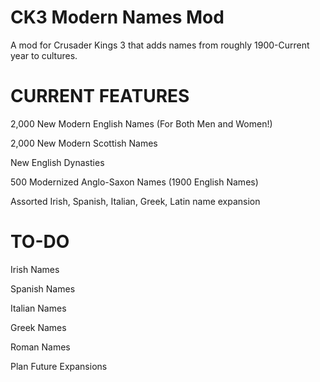 # CK3 Modern Names Mod
A mod for Crusader Kings 3 that adds names from roughly 1900-Current year to cultures.

# CURRENT FEATURES

2,000 New Modern English Names (For Both Men and Women!)

2,000 New Modern Scottish Names

New English Dynasties

500 Modernized Anglo-Saxon Names (1900 English Names)

Assorted Irish, Spanish, Italian, Greek, Latin name expansion

# TO-DO

Irish Names

Spanish Names

Italian Names

Greek Names

Roman Names

Plan Future Expansions
